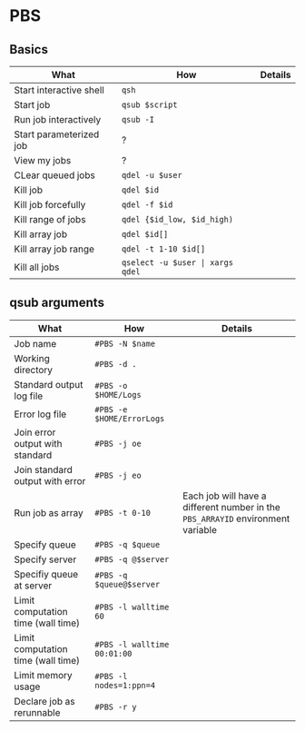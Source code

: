 # PBS

## Basics
| What | How | Details |
|---|---|---|
| Start interactive shell | `qsh` | |
| Start job | `qsub $script` | |
| Run job interactively | `qsub -I` | |
| Start parameterized job | ? | |
| View my jobs | ? | | 
| CLear queued jobs | `qdel -u $user` | |
| Kill job | `qdel $id` | |
| Kill job forcefully | `qdel -f $id` | |
| Kill range of jobs | `qdel {$id_low, $id_high)` | |
| Kill array job | `qdel $id[]` | |
| Kill array job range | `qdel -t 1-10 $id[]` | |
| Kill all jobs | `qselect -u $user \| xargs qdel` | | 

## qsub arguments
| What | How | Details |
|---|---|---|
| Job name | `#PBS -N $name` | |
| Working directory | `#PBS -d .` | |
| Standard output log file | `#PBS -o $HOME/Logs` | |
| Error log file | `#PBS -e $HOME/ErrorLogs` | |
| Join error output with standard | `#PBS -j oe` | |
| Join standard output with error | `#PBS -j eo` | |
| Run job as array | `#PBS -t 0-10` | Each job will have a different number in the `PBS_ARRAYID` environment variable |
| Specify queue | `#PBS -q $queue` | |
| Specify server | `#PBS -q @$server` | |
| Specifiy queue at server | `#PBS -q $queue@$server` | |
| Limit computation time (wall time) | `#PBS -l walltime 60` | |
| Limit computation time (wall time) | `#PBS -l walltime 00:01:00` | |
| Limit memory usage | `#PBS -l nodes=1:ppn=4` | |
| Declare job as rerunnable | `#PBS -r y` | |
